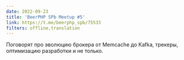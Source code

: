 ```yaml
---
date: 2022-09-23
title: 'BeerPHP SPb Meetup #5'
link: https://t.me/beerphp_spb/75533
filters: offline,translation
---
```


Поговорят про эволюцию брокера от Memcache до Kafka, трекеры, оптимизацию разработки и не только.
